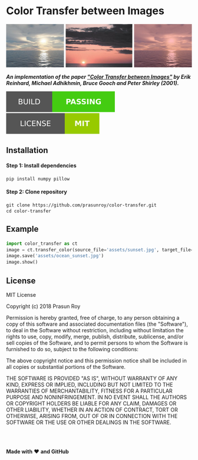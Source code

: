 # Color Transfer between Images
<p align='center'>
  <img src='https://github.com/prasunroy/color-transfer/raw/master/assets/image_1.jpg' />
</p>

***An implementation of the paper ["Color Transfer between Images"](http://www.cs.northwestern.edu/~bgooch/PDFs/ColorTransfer.pdf) by Erik Reinhard, Michael Adhikhmin, Bruce Gooch and Peter Shirley (2001).***

![badge](https://github.com/prasunroy/color-transfer/blob/master/assets/badge_1.svg)
![badge](https://github.com/prasunroy/color-transfer/blob/master/assets/badge_2.svg)

## Installation
#### Step 1: Install dependencies
```
pip install numpy pillow
```
#### Step 2: Clone repository
```
git clone https://github.com/prasunroy/color-transfer.git
cd color-transfer
```

## Example
```python
import color_transfer as ct
image = ct.transfer_color(source_file='assets/sunset.jpg', target_file='assets/ocean.jpg', rescale=True)
image.save('assets/ocean_sunset.jpg')
image.show()
```

## License
MIT License

Copyright (c) 2018 Prasun Roy

Permission is hereby granted, free of charge, to any person obtaining a copy of this software and associated documentation files (the "Software"), to deal in the Software without restriction, including without limitation the rights to use, copy, modify, merge, publish, distribute, sublicense, and/or sell copies of the Software, and to permit persons to whom the Software is furnished to do so, subject to the following conditions:

The above copyright notice and this permission notice shall be included in all copies or substantial portions of the Software.

THE SOFTWARE IS PROVIDED "AS IS", WITHOUT WARRANTY OF ANY KIND, EXPRESS OR IMPLIED, INCLUDING BUT NOT LIMITED TO THE WARRANTIES OF MERCHANTABILITY, FITNESS FOR A PARTICULAR PURPOSE AND NONINFRINGEMENT. IN NO EVENT SHALL THE AUTHORS OR COPYRIGHT HOLDERS BE LIABLE FOR ANY CLAIM, DAMAGES OR OTHER LIABILITY, WHETHER IN AN ACTION OF CONTRACT, TORT OR OTHERWISE, ARISING FROM, OUT OF OR IN CONNECTION WITH THE SOFTWARE OR THE USE OR OTHER DEALINGS IN THE SOFTWARE.

<br />
<br />


**Made with** :heart: **and GitHub**
